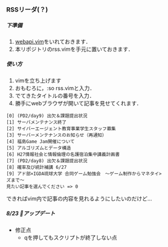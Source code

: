 ### RSSリーダ(？)

##### 下準備
1. [webapi.vim](https://github.com/mattn/webapi-vim)をいれておきます．
1. 本リポジトリのrss.vimを手元に置いておきます．

##### 使い方
1. vimを立ち上げます
1. おもむろに，:so rss.vimと入力．
1. でてきたタイトルの番号を入力．
1. 勝手にwebブラウザが開いて記事を見せてくれます．

```使用例
[0] (PD2/day9) 出欠＆課題提出状況
[1] サーバメンテナンス終了
[2] サイバーエージェント教育事業学生スタッフ募集
[3] サーバーメンテナンスのお知らせ（再通知）
[4] 福島Game Jam開催について
[5] アルゴリズムとデータ構造
[6] H27情報社会と情報倫理の名護宿泊集中講義計画書
[7] (PD2/day8) 出欠＆課題提出状況
[8] 確率及び統計補講 6/27
[9] アド部×IGDA琉球大学 合同ゲーム勉強会　〜ゲーム制作からマネタイ>
ズまで〜
見たい記事を選んでください => 0
```

できればvim内で記事の内容を見れるようにしたいのだけど…

##### 8/23 アップデート
- 修正点
  - qを押してもスクリプトが終了しない点
